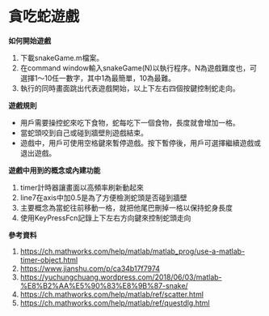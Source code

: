 # 貪吃蛇遊戲

**如何開始遊戲**
1. 下載snakeGame.m檔案。
2. 在command window輸入snakeGame(N)以執行程序。N為遊戲難度也，可選擇1～10任一數字，其中1為最簡單，10為最難。
3. 執行的同時畫面跳出代表遊戲開始，以上下左右四個按鍵控制蛇走向。

**遊戲規則**
- 用戶需要操控蛇來吃下食物，蛇每吃下一個食物，長度就會增加一格。
- 當蛇頭咬到自己或碰到牆壁則遊戲結束。
- 遊戲中，用戶可使用空格鍵來暫停遊戲。按下暫停後，用戶可選擇繼續遊戲或退出遊戲。

**遊戲中用到的概念或內建功能**
1. timer計時器讓畫面以高頻率刷新動起來
2. line7在axis中加0.5是為了方便檢測蛇頭是否碰到牆壁
3. 主要概念為當蛇往前移動一格，就把他尾巴刪掉一格以保持蛇身長度
4. 使用KeyPressFcn記錄上下左右方向鍵來控制蛇頭走向


**參考資料**
1. https://ch.mathworks.com/help/matlab/matlab_prog/use-a-matlab-timer-object.html
2. https://www.jianshu.com/p/ca34b17f7974
3. https://yuchungchuang.wordpress.com/2018/06/03/matlab-%E8%B2%AA%E5%90%83%E8%9B%87-snake/
4. https://ch.mathworks.com/help/matlab/ref/scatter.html
5. https://ch.mathworks.com/help/matlab/ref/questdlg.html
